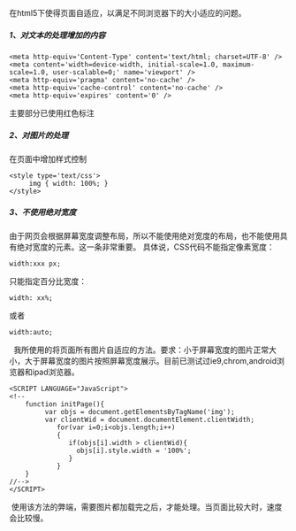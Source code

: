﻿在html5下使得页面自适应，以满足不同浏览器下的大小适应的问题。<br/>
##### 1、对文本的处理增加的内容
```
<meta http-equiv='Content-Type' content='text/html; charset=UTF-8' />
<meta content='width=device-width, initial-scale=1.0, maximum-scale=1.0, user-scalable=0;' name='viewport' />
<meta http-equiv='pragma' content='no-cache' />
<meta http-equiv='cache-control' content='no-cache' />
<meta http-equiv='expires' content='0' />
```
主要部分已使用红色标注
##### 2、对图片的处理
在页面中增加样式控制
```
<style type='text/css'>
     img { width: 100%; }
</style>
```
##### 3、不使用绝对宽度
由于网页会根据屏幕宽度调整布局，所以不能使用绝对宽度的布局，也不能使用具有绝对宽度的元素。这一条非常重要。
具体说，CSS代码不能指定像素宽度：
```
width:xxx px;
```
只能指定百分比宽度：
```
width: xx%;
```
或者
```
width:auto;
```
 
我所使用的将页面所有图片自适应的方法。要求：小于屏幕宽度的图片正常大小，大于屏幕宽度的图片按照屏幕宽度展示。目前已测试过ie9,chrom,android浏览器和ipad浏览器。
```
<SCRIPT LANGUAGE="JavaScript">
<!--
	function initPage(){
		 var objs = document.getElementsByTagName('img');
		 var clientWid = document.documentElement.clientWidth;
            for(var i=0;i<objs.length;i++)  
            {  
			   if(objs[i].width > clientWid){
				 objs[i].style.width = '100%';
			   }
            } 
	}
//-->
</SCRIPT>
```
 使用该方法的弊端，需要图片都加载完之后，才能处理。当页面比较大时，速度会比较慢。